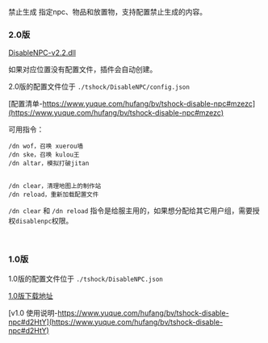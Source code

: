 禁止生成 指定npc、物品和放置物，支持配置禁止生成的内容。


### 2.0版
[DisableNPC-v2.2.dll](https://github.com/hufang360/TShockDisableNPC/releases/download/v2.2/DisableNPC-v2.2.dll)

如果对应位置没有配置文件，插件会自动创建。

2.0版的配置文件位于 `./tshock/DisableNPC/config.json`

[配置清单-https://www.yuque.com/hufang/bv/tshock-disable-npc#mzezc](https://www.yuque.com/hufang/bv/tshock-disable-npc#mzezc)

可用指令：
```
/dn wof，召唤 xuerou墙
/dn ske，召唤 kulou王
/dn altar，模拟打破jitan


/dn clear，清理地图上的制作站
/dn reload，重新加载配置文件
```

`/dn clear` 和 `/dn reload` 指令是给服主用的，如果想分配给其它用户组，需要授权`disablenpc`权限。



<br>

### 1.0版
1.0版的配置文件位于 `./tshock/DisableNPC.json`

[1.0版下载地址](https://github.com/hufang360/TShockDisableNPC/releases/download/v1.0/DisableNPC.dll) 

[v1.0 使用说明-https://www.yuque.com/hufang/bv/tshock-disable-npc#d2HtY](https://www.yuque.com/hufang/bv/tshock-disable-npc#d2HtY)


